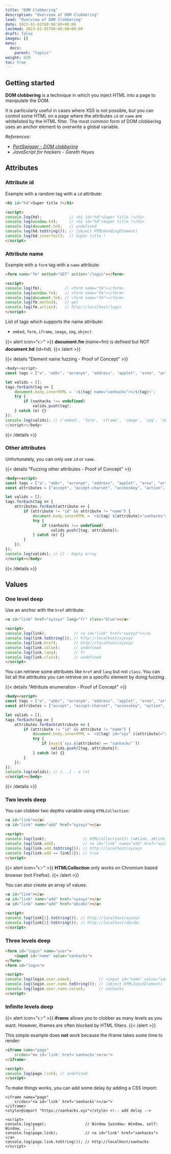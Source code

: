 ```yaml
---
title: "DOM Clobbering"
description: "Overview of DOM Clobbering"
lead: "Overview of DOM Clobbering"
date: 2023-01-01T00:00:00+00:00
lastmod: 2023-01-01T00:00:00+00:00
draft: false
images: []
menu:
  docs:
    parent: "topics"
weight: 620
toc: true
---
```


## Getting started

**DOM clobbering** is a technique in which you inject HTML into a page to manipulate the DOM.

It is particularly useful in cases where XSS is not possible, but you can control some HTML on a page where the attributes `id` or `name` are whitelisted by the HTML filter. The most common form of DOM clobbering uses an anchor element to overwrite a global variable.

*References:*
- *[PortSwigger - DOM clobbering](https://portswigger.net/web-security/dom-based/dom-clobbering)*
- *JavaScript for hackers - Gareth Heyes*

## Attributes

### Attribute id

Example with a random tag with a `id` attribute:

```html
<h1 id="hd">Super title !</h1>

<script>
console.log(hd);            // <h1 id="hd">Super title !</h1>
console.log(window.hd);     // <h1 id="hd">Super title !</h1>
console.log(document.hd);   // undefined
console.log(hd.toString()); // [object HTMLHeadingElement]
console.log(hd.innerText);  // Super title !
</script>
```

### Attribute name

Example with a `form` tag with a `name` attribute:

```html
<form name="fm" method="GET" action="/login"></form>

<script>
console.log(fm);          // <form name="fm"></form>
console.log(window.fm);   // <form name="fm"></form>
console.log(document.fm); // <form name="fm"></form>
console.log(fm.method);   // get
console.log(fm.action);   // http://localhost/login
</script>
```

List of tags which supports the name attribute:
- `embed`, `form`, `iframe`, `image`, `img`, `object`

{{< alert icon="👉" >}}
**document.fm** (name=fm) is defined but NOT **document.hd** (id=hd).
{{< /alert >}}

{{< details "Element name fuzzing - Proof of Concept" >}}
```js
<body><script>
const tags = ["a", "abbr", "acronym", "address", "applet", "area", "article", "aside", "audio", "b", "base", "bdi", "bdo", "bgsound", "big", "blink", "blockquote", "body", "br", "button", "canvas", "caption", "center", "cite", "code", "col", "colgroup", "data", "datalist", "dd", "del", "details", "dfn", "dialog", "dir", "div", "dl", "dt", "em", "embed", "fieldset", "figcaption", "figure", "font", "footer", "form", "frame", "frameset", "h1", "head", "header", "hgroup", "hr", "html", "i", "iframe", "image", "img", "input", "ins", "kbd", "keygen", "label", "legend", "li", "link", "main", "map", "mark", "marquee", "menu", "menuitem", "meta", "meter", "nav", "nobr", "noembed", "noframes", "noscript", "object", "ol", "optgroup", "option", "output", "p", "param", "picture", "plaintext", "portal", "pre", "progress", "q", "rb", "rp", "rt", "rtc", "ruby", "s", "samp", "script", "section", "select", "slot", "small", "source", "spacer", "span", "strike", "strong", "style", "sub", "summary", "sup", "table", "tbody", "td", "template", "textarea", "tfoot", "th", "thead", "time", "title", "tr", "track", "tt", "u", "ul", "var", "video", "wbr", "xmp"];

let valids = [];
tags.forEach(tag => {
	document.body.innerHTML = `<${tag} name="xanhacks"></${tag}>`;
	try {
		if (xanhacks !== undefined)
			valids.push(tag);
	} catch (e) {}
});
console.log(valids); // ['embed', 'form', 'iframe', 'image', 'img', 'object']
</script></body>
```
{{< /details >}}

### Other attributes

Unfortunately, you can only use `id` or `name`.

{{< details "Fuzzing other attributes - Proof of Concept" >}}
```html
<body><script>
const tags = ["a", "abbr", "acronym", "address", "applet", "area", "article", "aside", "audio", "b", "base", "bdi", "bdo", "bgsound", "big", "blink", "blockquote", "body", "br", "button", "canvas", "caption", "center", "cite", "code", "col", "colgroup", "data", "datalist", "dd", "del", "details", "dfn", "dialog", "dir", "div", "dl", "dt", "em", "embed", "fieldset", "figcaption", "figure", "font", "footer", "form", "frame", "frameset", "h1", "head", "header", "hgroup", "hr", "html", "i", "iframe", "image", "img", "input", "ins", "kbd", "keygen", "label", "legend", "li", "link", "main", "map", "mark", "marquee", "menu", "menuitem", "meta", "meter", "nav", "nobr", "noembed", "noframes", "noscript", "object", "ol", "optgroup", "option", "output", "p", "param", "picture", "plaintext", "portal", "pre", "progress", "q", "rb", "rp", "rt", "rtc", "ruby", "s", "samp", "script", "section", "select", "slot", "small", "source", "spacer", "span", "strike", "strong", "style", "sub", "summary", "sup", "table", "tbody", "td", "template", "textarea", "tfoot", "th", "thead", "time", "title", "tr", "track", "tt", "u", "ul", "var", "video", "wbr", "xmp"];
const attributes = ["accept", "accept-charset", "accesskey", "action", "align", "allow", "alt", "async", "autocapitalize", "autocomplete", "autofocus", "autoplay", "background", "bgcolor", "border", "buffered", "capture", "challenge", "charset", "checked", "cite", "class", "code", "codebase", "color", "cols", "colspan", "content", "contenteditable", "contextmenu", "controls", "coords", "crossorigin", "csp", "data", "data-*", "datetime", "decoding", "default", "defer", "dir", "dirname", "disabled", "download", "draggable", "enctype", "enterkeyhint", "for", "form", "formaction", "formenctype", "formmethod", "formnovalidate", "formtarget", "headers", "height", "hidden", "high", "href", "hreflang", "http-equiv", "id", "integrity", "intrinsicsize", "inputmode", "ismap", "itemprop", "keytype", "kind", "label", "lang", "language", "loading", "list", "loop", "low", "manifest", "max", "maxlength", "minlength", "media", "method", "min", "multiple", "muted", "name", "novalidate", "open", "optimum", "pattern", "ping", "placeholder", "playsinline", "poster", "preload", "readonly", "referrerpolicy", "rel", "required", "reversed", "role", "rows", "rowspan", "sandbox", "scope", "scoped", "selected", "shape", "size", "sizes", "slot", "span", "spellcheck", "src", "srcdoc", "srclang", "srcset", "start", "step", "style", "summary", "tabindex", "target", "title", "translate", "type", "usemap", "value", "width", "wrap"];

let valids = [];
tags.forEach(tag => {
	attributes.forEach(attribute => {
		if (attribute != "id" && attribute != "name") {
			document.body.innerHTML = `<${tag} ${attribute}="xanhacks"></${tag}>`;
			try {
				if (xanhacks !== undefined)
					valids.push([tag, attribute]);
			} catch (e) {}
		}
	});
});
console.log(valids); // [] - Empty array
</script></body>
```
{{< /details >}}

## Values

### One level deep

Use an anchor with the `href` attribute:

```html
<a id="link" href="xyzxyz" lang="fr" class="blue"></a>

<script>
console.log(link);            // <a id="link" href="xyzxyz"></a>
console.log(link.toString()); // http://localhost/xyzxyz
console.log(link.href);       // http://localhost/xyzxyz
console.log(link.value);      // undefined
console.log(link.lang);       // fr
console.log(link.class);      // undefined
</script>
```

You can retrieve some attributes like `href` and `lang` but not `class`. You can list all the attributes you can retrieve on a specific element by doing fuzzing.

{{< details "Attribute enumeration - Proof of Concept" >}}
```html
<body><script>
const tags = ["a", "abbr", "acronym", "address", "applet", "area", "article", "aside", "audio", "b", "base", "bdi", "bdo", "bgsound", "big", "blink", "blockquote", "body", "br", "button", "canvas", "caption", "center", "cite", "code", "col", "colgroup", "data", "datalist", "dd", "del", "details", "dfn", "dialog", "dir", "div", "dl", "dt", "em", "embed", "fieldset", "figcaption", "figure", "font", "footer", "form", "frame", "frameset", "h1", "head", "header", "hgroup", "hr", "html", "i", "iframe", "image", "img", "input", "ins", "kbd", "keygen", "label", "legend", "li", "link", "main", "map", "mark", "marquee", "menu", "menuitem", "meta", "meter", "nav", "nobr", "noembed", "noframes", "noscript", "object", "ol", "optgroup", "option", "output", "p", "param", "picture", "plaintext", "portal", "pre", "progress", "q", "rb", "rp", "rt", "rtc", "ruby", "s", "samp", "script", "section", "select", "slot", "small", "source", "spacer", "span", "strike", "strong", "style", "sub", "summary", "sup", "table", "tbody", "td", "template", "textarea", "tfoot", "th", "thead", "time", "title", "tr", "track", "tt", "u", "ul", "var", "video", "wbr", "xmp"];
const attributes = ["accept", "accept-charset", "accesskey", "action", "align", "allow", "alt", "async", "autocapitalize", "autocomplete", "autofocus", "autoplay", "background", "bgcolor", "border", "buffered", "capture", "challenge", "charset", "checked", "cite", "class", "code", "codebase", "color", "cols", "colspan", "content", "contenteditable", "contextmenu", "controls", "coords", "crossorigin", "csp", "data", "data-*", "datetime", "decoding", "default", "defer", "dir", "dirname", "disabled", "download", "draggable", "enctype", "enterkeyhint", "for", "form", "formaction", "formenctype", "formmethod", "formnovalidate", "formtarget", "headers", "height", "hidden", "high", "href", "hreflang", "http-equiv", "id", "integrity", "intrinsicsize", "inputmode", "ismap", "itemprop", "keytype", "kind", "label", "lang", "language", "loading", "list", "loop", "low", "manifest", "max", "maxlength", "minlength", "media", "method", "min", "multiple", "muted", "name", "novalidate", "open", "optimum", "pattern", "ping", "placeholder", "playsinline", "poster", "preload", "readonly", "referrerpolicy", "rel", "required", "reversed", "role", "rows", "rowspan", "sandbox", "scope", "scoped", "selected", "shape", "size", "sizes", "slot", "span", "spellcheck", "src", "srcdoc", "srclang", "srcset", "start", "step", "style", "summary", "tabindex", "target", "title", "translate", "type", "usemap", "value", "width", "wrap"];

let valids = [];
tags.forEach(tag => {
	attributes.forEach(attribute => {
		if (attribute != "id" && attribute != "name") {
			document.body.innerHTML = `<${tag} id="xyz" ${attribute}="xanhacks"></${tag}>`;
			try {
				if (eval(`xyz.${attribute} == "xanhacks"`))
					valids.push([tag, attribute]);
			} catch (e) {}
		}
	});
});
console.log(valids); // [...] - a lot
</script></body>
```
{{< /details >}}

### Two levels deep

You can clobber two depths variable using `HTMLCollection`:

```html
<a id="link"></a>
<a id="link" name="add" href="xyzxyz"></a>

<script>
console.log(link);                // HTMLCollection(2) [a#link, a#link, link: a#link, add: a#link]
console.log(link.add);            // <a id="link" name="add" href="xyzxyz"></a>
console.log(link.add.toString()); // http://localhost/xyzxyz
console.log(link.add == link[1]); // true
</script>
```

{{< alert icon="👉" >}}
**HTMLCollection** only works on Chromium based browser (not Firefox).
{{< /alert >}}

You can also create an array of values:

```html
<a id="link"></a>
<a id="link" name="add" href="xyzxyz"></a>
<a id="link" name="add" href="abcabc"></a>

<script>
console.log(link[1].toString()); // http://localhost/xyzxyz
console.log(link[2].toString()); // http://localhost/abcabc
</script>
```

### Three levels deep

```html
<form id="login" name="user">
	<input id="name" value="xanhacks">
</form>
<form id="login">

<script>
console.log(login.user.name);            // <input id="name" value="xanhacks">
console.log(login.user.name.toString()); // [object HTMLInputElement]
console.log(login.user.name.value);      // xanhacks
</script>
```

### Infinite levels deep

{{< alert icon="👉" >}}
**iframe** allows you to clobber as many levels as you want. However, iframes are often blocked by HTML filters.
{{< /alert >}}

This simple example does **not** work because the iframe takes some time to render:

```html
<iframe name="page"
	srcdoc="<a id='link' href='xanhacks'></a>">
</iframe>

<script>
console.log(page.link); // undefined
</script>
```

To make things works, you can add some delay by adding a CSS import:

```
<iframe name="page"
	srcdoc="<a id='link' href='xanhacks'></a>">
</iframe>
<style>@import "https://xanhacks.xyz"</style> <!-- add delay -->

<script>
console.log(page);                 // Window {window: Window, self: Window, ... }
console.log(page.link);            // <a id="link" href="xanhacks"></a>
console.log(page.link.toString()); // http://localhost/xanhacks
</script>
```
